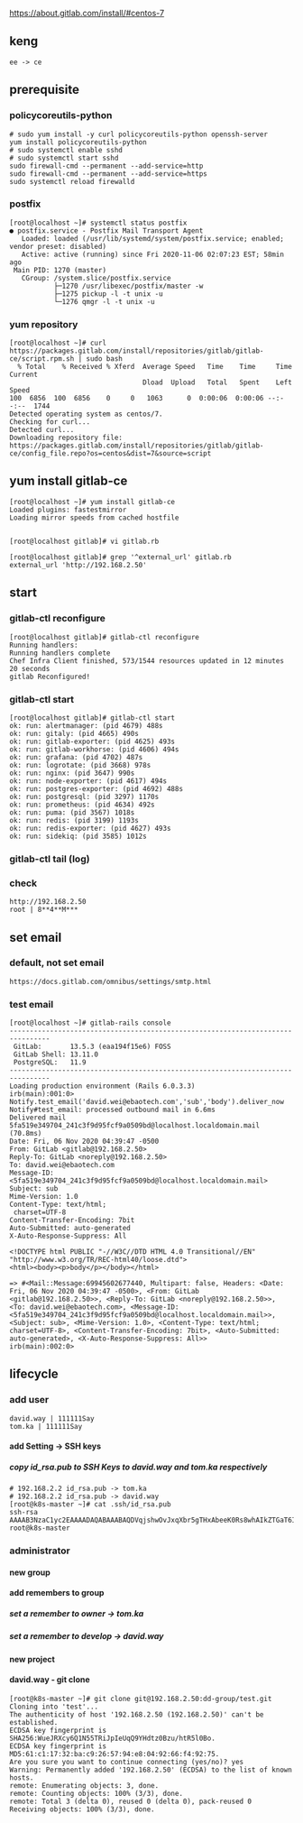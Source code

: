 https://about.gitlab.com/install/#centos-7

## keng
    ee -> ce
## prerequisite

### policycoreutils-python
    # sudo yum install -y curl policycoreutils-python openssh-server
    yum install policycoreutils-python
    # sudo systemctl enable sshd
    # sudo systemctl start sshd
    sudo firewall-cmd --permanent --add-service=http
    sudo firewall-cmd --permanent --add-service=https
    sudo systemctl reload firewalld

### postfix
    [root@localhost ~]# systemctl status postfix
    ● postfix.service - Postfix Mail Transport Agent
       Loaded: loaded (/usr/lib/systemd/system/postfix.service; enabled; vendor preset: disabled)
       Active: active (running) since Fri 2020-11-06 02:07:23 EST; 58min ago
     Main PID: 1270 (master)
       CGroup: /system.slice/postfix.service
               ├─1270 /usr/libexec/postfix/master -w
               ├─1275 pickup -l -t unix -u
               └─1276 qmgr -l -t unix -u
   
### yum repository 
    [root@localhost ~]# curl https://packages.gitlab.com/install/repositories/gitlab/gitlab-ce/script.rpm.sh | sudo bash
      % Total    % Received % Xferd  Average Speed   Time    Time     Time  Current
                                     Dload  Upload   Total   Spent    Left  Speed
    100  6856  100  6856    0     0   1063      0  0:00:06  0:00:06 --:--:--  1744
    Detected operating system as centos/7.
    Checking for curl...
    Detected curl...
    Downloading repository file: https://packages.gitlab.com/install/repositories/gitlab/gitlab-ce/config_file.repo?os=centos&dist=7&source=script
##  yum install gitlab-ce
    [root@localhost ~]# yum install gitlab-ce
    Loaded plugins: fastestmirror
    Loading mirror speeds from cached hostfile
    

    [root@localhost gitlab]# vi gitlab.rb 
    
    [root@localhost gitlab]# grep '^external_url' gitlab.rb 
    external_url 'http://192.168.2.50'
## start
### gitlab-ctl reconfigure
    [root@localhost gitlab]# gitlab-ctl reconfigure
    Running handlers:
    Running handlers complete
    Chef Infra Client finished, 573/1544 resources updated in 12 minutes 20 seconds
    gitlab Reconfigured!

### gitlab-ctl start
    [root@localhost gitlab]# gitlab-ctl start
    ok: run: alertmanager: (pid 4679) 488s
    ok: run: gitaly: (pid 4665) 490s
    ok: run: gitlab-exporter: (pid 4625) 493s
    ok: run: gitlab-workhorse: (pid 4606) 494s
    ok: run: grafana: (pid 4702) 487s
    ok: run: logrotate: (pid 3668) 978s
    ok: run: nginx: (pid 3647) 990s
    ok: run: node-exporter: (pid 4617) 494s
    ok: run: postgres-exporter: (pid 4692) 488s
    ok: run: postgresql: (pid 3297) 1170s
    ok: run: prometheus: (pid 4634) 492s
    ok: run: puma: (pid 3567) 1018s
    ok: run: redis: (pid 3199) 1193s
    ok: run: redis-exporter: (pid 4627) 493s
    ok: run: sidekiq: (pid 3585) 1012s

### gitlab-ctl tail (log)

### check
    http://192.168.2.50
    root | 8**4**M***
    
## set email
### default, not set email
    https://docs.gitlab.com/omnibus/settings/smtp.html
### test email    
    [root@localhost ~]# gitlab-rails console
    --------------------------------------------------------------------------------
     GitLab:       13.5.3 (eaa194f15e6) FOSS
     GitLab Shell: 13.11.0
     PostgreSQL:   11.9
    --------------------------------------------------------------------------------
    Loading production environment (Rails 6.0.3.3)
    irb(main):001:0> Notify.test_email('david.wei@ebaotech.com','sub','body').deliver_now
    Notify#test_email: processed outbound mail in 6.6ms
    Delivered mail 5fa519e349704_241c3f9d95fcf9a0509bd@localhost.localdomain.mail (70.8ms)
    Date: Fri, 06 Nov 2020 04:39:47 -0500
    From: GitLab <gitlab@192.168.2.50>
    Reply-To: GitLab <noreply@192.168.2.50>
    To: david.wei@ebaotech.com
    Message-ID: <5fa519e349704_241c3f9d95fcf9a0509bd@localhost.localdomain.mail>
    Subject: sub
    Mime-Version: 1.0
    Content-Type: text/html;
     charset=UTF-8
    Content-Transfer-Encoding: 7bit
    Auto-Submitted: auto-generated
    X-Auto-Response-Suppress: All
    
    <!DOCTYPE html PUBLIC "-//W3C//DTD HTML 4.0 Transitional//EN" "http://www.w3.org/TR/REC-html40/loose.dtd">
    <html><body><p>body</p></body></html>
    
    => #<Mail::Message:69945602677440, Multipart: false, Headers: <Date: Fri, 06 Nov 2020 04:39:47 -0500>, <From: GitLab <gitlab@192.168.2.50>>, <Reply-To: GitLab <noreply@192.168.2.50>>, <To: david.wei@ebaotech.com>, <Message-ID: <5fa519e349704_241c3f9d95fcf9a0509bd@localhost.localdomain.mail>>, <Subject: sub>, <Mime-Version: 1.0>, <Content-Type: text/html; charset=UTF-8>, <Content-Transfer-Encoding: 7bit>, <Auto-Submitted: auto-generated>, <X-Auto-Response-Suppress: All>>
    irb(main):002:0> 
    
## lifecycle
### add user
    david.way | 111111Say
    tom.ka | 111111Say
#### add Setting -> SSH keys
##### copy id_rsa.pub to SSH Keys to david.way and tom.ka respectively
    # 192.168.2.2 id_rsa.pub -> tom.ka
    # 192.168.2.2 id_rsa.pub -> david.way
    [root@k8s-master ~]# cat .ssh/id_rsa.pub 
    ssh-rsa AAAAB3NzaC1yc2EAAAADAQABAAABAQDVqjshwOvJxqXbr5gTHxAbeeK0Rs8whAIkZTGaT6IQb38xJvSwYZCDLGT9Fl4QzOP0HxPSI03GlvvHvKEZN12IHdyHAuvuEzh0urijTglpQvRasU2Q642povqJLO/GINATjUk0yp1/mjA94+ouZDE276qrp3pG5vQ1ievlFu/UVJCUPdhjgeppJNqAApyeOSZLKas34PLlS48wMuWOl6c/GOu8jp2nEN0smlhV93RRE1aFh0/OvjkcSJ6WzObh8eaXcOlYy6bi+CCmF1gCdYLpeY1VMWa5AlkMfmtAP5fkqSoophFhYwgtDO8mHDOofs0LtesHqKy4dtrFCNhd5py/ root@k8s-master
    
### administrator
#### new group
#### add remembers to group 
##### set a remember to owner -> tom.ka
##### set a remember to develop -> david.way
#### new project

#### david.way - git clone
    [root@k8s-master ~]# git clone git@192.168.2.50:dd-group/test.git
    Cloning into 'test'...
    The authenticity of host '192.168.2.50 (192.168.2.50)' can't be established.
    ECDSA key fingerprint is SHA256:WueJRXcy6Q1N55TRiJpIeUqQ9YHdtz0Bzu/htR5l0Bo.
    ECDSA key fingerprint is MD5:61:c1:17:32:ba:c9:26:57:94:e8:04:92:66:f4:92:75.
    Are you sure you want to continue connecting (yes/no)? yes       
    Warning: Permanently added '192.168.2.50' (ECDSA) to the list of known hosts.
    remote: Enumerating objects: 3, done.
    remote: Counting objects: 100% (3/3), done.
    remote: Total 3 (delta 0), reused 0 (delta 0), pack-reused 0
    Receiving objects: 100% (3/3), done.



